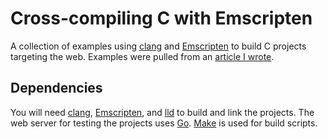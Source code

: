 # Cross-compiling C with Emscripten

A collection of examples using [clang][5] and [Emscripten][6] to
build C projects targeting the web. Examples were pulled from an
[article I wrote][11].

## Dependencies

You will need [clang][5], [Emscripten][6], and [lld][10] to build
and link the projects. The web server for testing the projects uses
[Go][7]. [Make][3] is used for build scripts.

[1]: https://github.com/raysan5/raylib
[3]: https://www.gnu.org/software/make/
[5]: https://clang.llvm.org/
[6]: https://emscripten.org/
[7]: https://go.dev/
[8]: https://git-scm.com/
[9]: https://lld.llvm.org/
[10]: https://clang.llvm.org/
[11]: https://musing.permutationlock.com/posts/blog-emscripten_c_applications.html


